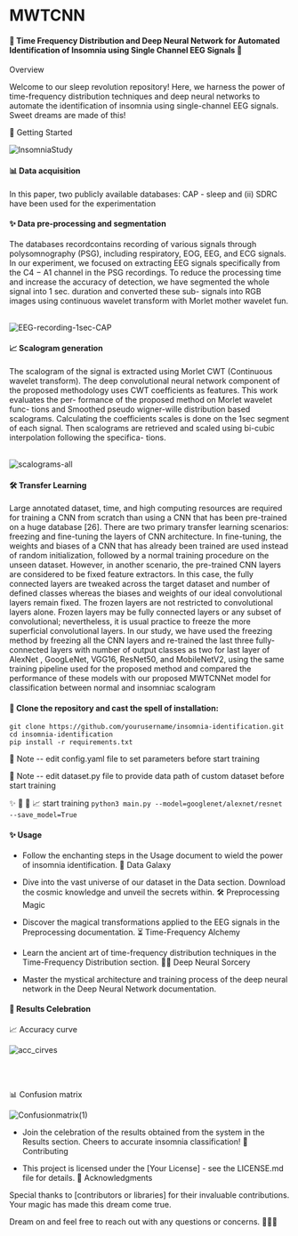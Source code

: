 # MWTCNN


#### 🌟 Time Frequency Distribution and Deep Neural Network for Automated Identification of Insomnia using Single Channel EEG Signals 🌙
Overview

Welcome to our sleep revolution repository! Here, we harness the power of time-frequency distribution techniques and deep neural networks to automate the identification of insomnia using single-channel EEG signals. Sweet dreams are made of this!

🚀 Getting Started

![InsomniaStudy](https://github.com/prince0310/MWTCNN/assets/85225054/f2711131-23ce-4c72-903c-847bc15fe873)

#### 📊 Data acquisition 

In this paper, two publicly available databases: CAP - sleep and (ii) SDRC have been used for the experimentation

#### ✨ Data pre-processing and segmentation

The databases recordcontains recording of various signals
through polysomnography (PSG), including respiratory, EOG,
EEG, and ECG signals. In our experiment, we focused on
extracting EEG signals specifically from the C4 − A1 channel
in the PSG recordings. To reduce the processing time and
increase the accuracy of detection, we have segmented the
whole signal into 1 sec. duration and converted these sub-
signals into RGB images using continuous wavelet transform
with Morlet mother wavelet fun. <br> <br>


![EEG-recording-1sec-CAP](https://github.com/prince0310/MWTCNN/assets/85225054/e1b37205-2f4a-4d19-aff4-7c64e75f79aa)


#### 📈 Scalogram generation

The scalogram of the signal is extracted using Morlet
CWT (Continuous wavelet transform). The deep convolutional
neural network component of the proposed methodology uses
CWT coefficients as features. This work evaluates the per-
formance of the proposed method on Morlet wavelet func-
tions and Smoothed pseudo wigner-wille distribution based
scalograms. Calculating the coefficients scales is done on the
1sec segment of each signal. Then scalograms are retrieved
and scaled using bi-cubic interpolation following the specifica-
tions.<br> <br>

![scalograms-all](https://github.com/prince0310/MWTCNN/assets/85225054/8b42c178-9878-43ea-9b17-701ce40aba01)


#### 🛠️ Transfer Learning

Large annotated dataset, time, and high computing resources
are required for training a CNN from scratch than using
a CNN that has been pre-trained on a huge database [26].
There are two primary transfer learning scenarios: freezing
and fine-tuning the layers of CNN architecture. In fine-tuning,
the weights and biases of a CNN that has already been
trained are used instead of random initialization, followed by
a normal training procedure on the unseen dataset. However,
in another scenario, the pre-trained CNN layers are considered
to be fixed feature extractors. In this case, the fully connected
layers are tweaked across the target dataset and number of
defined classes whereas the biases and weights of our ideal
convolutional layers remain fixed. The frozen layers are not
restricted to convolutional layers alone. Frozen layers may
be fully connected layers or any subset of convolutional;
nevertheless, it is usual practice to freeze the more superficial
convolutional layers. In our study, we have used the freezing
method by freezing all the CNN layers and re-trained the last
three fully-connected layers with number of output classes
as two for last layer of AlexNet , GoogLeNet,
VGG16, ResNet50, and MobileNetV2, using
the same training pipeline used for the proposed method and
compared the performance of these models with our proposed
MWTCNNet model for classification between normal and
insomniac scalogram

#### 🎲 Clone the repository and cast the spell of installation:

```
git clone https://github.com/yourusername/insomnia-identification.git
cd insomnia-identification
pip install -r requirements.txt
```

🚀 Note -- edit config.yaml file to set parameters before start training

🚀 Note -- edit dataset.py file to provide data path of custom dataset before start training

✨ 🧠  🎲  📈 start training
 ```python3 main.py --model=googlenet/alexnet/resnet --save_model=True```
 
#### ✨ Usage

* Follow the enchanting steps in the Usage document to wield the power of insomnia identification.
🌌 Data Galaxy

* Dive into the vast universe of our dataset in the Data section. Download the cosmic knowledge and unveil the secrets within.
🛠️ Preprocessing Magic

* Discover the magical transformations applied to the EEG signals in the Preprocessing documentation.
⏳ Time-Frequency Alchemy

* Learn the ancient art of time-frequency distribution techniques in the Time-Frequency Distribution section.
🧙‍♂️ Deep Neural Sorcery

* Master the mystical architecture and training process of the deep neural network in the Deep Neural Network documentation.


#### 🎉 Results Celebration

📈 Accuracy curve <br>

![acc_cirves](https://github.com/prince0310/MWTCNN/assets/85225054/de75ae14-816d-42b8-a497-9f9f885870c7)

<br> <br> 

📊  Confusion matrix <br>

![Confusionmatrix(1)](https://github.com/prince0310/MWTCNN/assets/85225054/1d8798d8-e9b1-435f-a33a-13886648de81)



* Join the celebration of the results obtained from the system in the Results section. Cheers to accurate insomnia classification!
🤝 Contributing

* This project is licensed under the [Your License] - see the LICENSE.md file for details.
🙏 Acknowledgments

Special thanks to [contributors or libraries] for their invaluable contributions. Your magic has made this dream come true.

Dream on and feel free to reach out with any questions or concerns. 🌌💤✨
